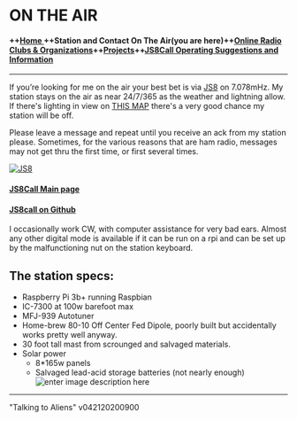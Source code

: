 # ON THE AIR

#### ++[Home ](index.md) ++Station and Contact On The Air(you are here)++[Online Radio Clubs & Organizations](hclubs.md)++[Projects](projects.md)++[JS8Call Operating Suggestions and Information](js8opsuggestions.md)
---

If you’re looking for me on the air your best bet is via  [JS8](http://js8call.com/)  on 7.078mHz. My station stays on the air as near 24/7/365 as the weather and lightning allow. If there's lighting in view on  [THIS MAP]([http://www.lightningmaps.org/?lang=en#y=34.0379;x=-88.9081;z=9;t=2;m=oss;r=0;s=15;o=0;b=68.93;d=2;dl=2;dc=0;ts=0;tr=1;](http://www.lightningmaps.org/?lang=en#y=34.0379;x=-88.9081;z=9;t=2;m=oss;r=0;s=15;o=0;b=68.93;d=2;dl=2;dc=0;ts=0;tr=1;)) there's a very good chance my station will be off.

Please leave a message and repeat until you receive an ack from my station please.  Sometimes, for the various reasons that are ham radio, messages may not get thru the first time, or first several times.

[![JS8](https://i.postimg.cc/sxdKgfqk/web-header-2-1024x165.png)](http://js8call.com/)

#### [JS8Call Main page](http://js8call.com/)

#### [JS8call on Github](https://github.com/jsherer/ft8call)

I occasionally work CW, with computer assistance for very bad ears. Almost any other digital mode is available if it can be run on a rpi and can be set up by the malfunctioning nut on the station keyboard.



## The station specs:

-   Raspberry Pi 3b+ running Raspbian
-   IC-7300 at 100w barefoot max
-   MFJ-939 Autotuner
-   Home-brew 80-10 Off Center Fed Dipole, poorly built but accidentally works pretty well anyway.
-   30 foot tall mast from scrounged and salvaged materials.  
- Solar power
	- 8*165w panels
	- Salvaged lead-acid storage batteries (not nearly enough)
    ![enter image description here](https://i.postimg.cc/hv6yxbX5/309520-1.jpg)

---
  "Talking to Aliens"
v042120200900
<!--stackedit_data:
eyJoaXN0b3J5IjpbLTE4MjgyMTMxMCwtMTEwMDgxMjMwMCw4MD
U1ODI0MDJdfQ==
-->